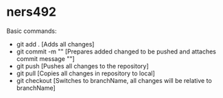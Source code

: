 # ners492
Basic commands:
- git add .                 [Adds all changes]
- git commit -m ""          [Prepares added changed to be pushed and attaches commit message ""]
- git push                  [Pushes all changes to the repository]
- git pull                  [Copies all changes in repository to local]
- git checkout <branchName> [Switches to branchName, all changes will be relative to branchName]
